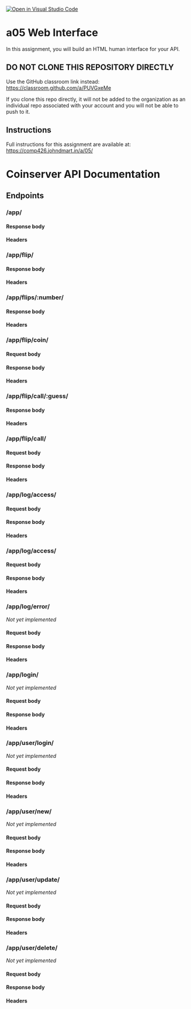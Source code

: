 [![Open in Visual Studio Code](https://classroom.github.com/assets/open-in-vscode-c66648af7eb3fe8bc4f294546bfd86ef473780cde1dea487d3c4ff354943c9ae.svg)](https://classroom.github.com/online_ide?assignment_repo_id=7561644&assignment_repo_type=AssignmentRepo)
# a05 Web Interface

In this assignment, you will build an HTML human interface for your API.

## DO NOT CLONE THIS REPOSITORY DIRECTLY

Use the GitHub classroom link instead: https://classroom.github.com/a/PUVGxeMe

If you clone this repo directly, it will not be added to the organization as an individual repo associated with your account and you will not be able to push to it.

## Instructions

Full instructions for this assignment are available at: https://comp426.johndmart.in/a/05/

# Coinserver API Documentation

## Endpoints

### /app/

#### Response body

#### Headers

### /app/flip/

#### Response body

#### Headers

### /app/flips/:number/

#### Response body

#### Headers

### /app/flip/coin/

#### Request body

#### Response body

#### Headers

### /app/flip/call/:guess/

#### Response body

#### Headers

### /app/flip/call/

#### Request body

#### Response body

#### Headers

### /app/log/access/

#### Request body

#### Response body

#### Headers

### /app/log/access/

#### Request body

#### Response body

#### Headers

### /app/log/error/

_Not yet implemented_

#### Request body

#### Response body

#### Headers

### /app/login/

_Not yet implemented_

#### Request body

#### Response body

#### Headers

### /app/user/login/

_Not yet implemented_

#### Request body

#### Response body

#### Headers

### /app/user/new/

_Not yet implemented_

#### Request body

#### Response body

#### Headers

### /app/user/update/

_Not yet implemented_

#### Request body

#### Response body

#### Headers

### /app/user/delete/

_Not yet implemented_

#### Request body

#### Response body

#### Headers
